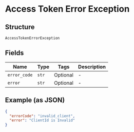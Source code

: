 
# Access Token Error Exception

## Structure

`AccessTokenErrorException`

## Fields

| Name | Type | Tags | Description |
|  --- | --- | --- | --- |
| `error_code` | `str` | Optional | - |
| `error` | `str` | Optional | - |

## Example (as JSON)

```json
{
  "errorCode": "invalid_client",
  "error": "ClientId is Invalid"
}
```

